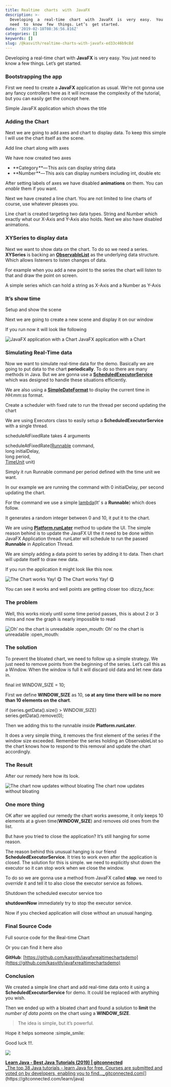```yaml
---
title: Realtime  charts  with  JavaFX
description: >-
  Developing  a  real-time  chart  with  JavaFX  is  very  easy.  You  just
  need  to  know  few  things. Let’s  get started.
date: '2019-02-18T08:36:56.816Z'
categories: []
keywords: []
slug: /@kasvith/realtime-charts-with-javafx-ed33c46b9c8d
---
```


Developing a real-time chart with **JavaFX** is very easy. You just need to know a few things. Let’s get started.

### Bootstrapping the app

First we need to create a **JavaFX** application as usual. We’re not gonna use any fancy controllers here as it will increase the complexity of the tutorial, but you can easily get the concept here.

Simple JavaFX application which shows the title

### Adding the Chart

Next we are going to add axes and chart to display data. To keep this simple I will use the chart itself as the scene.

Add line chart along with axes

We have now created two axes

*   **Category **— This axis can display string data
*   **Number **— This axis can display numbers including int, double etc

After setting labels of axes we have disabled **animations** on them. You can _enable_ them if you want.

Next we have created a line chart. You are not limited to line charts of course, use whatever pleases you.

Line chart is created targeting two data types. String and Number which exactly what our X-Axis and Y-Axis also holds. Next we also have disabled animations.

### XYSeries to display data

Next we want to show data on the chart. To do so we need a series. **XYSeries** is backing an [**ObservableList**](https://docs.oracle.com/javase/8/javafx/api/javafx/collections/ObservableList.html)  as the underlying data structure. Which allows listeners to listen changes of data.

For example when you add a new point to the series the chart will listen to that and draw the point on screen.

A simple series which can hold a string as X-Axis and a Number as Y-Axis

### It’s show time

Setup and show the scene

Next we are going to create a new scene and display it on our window

If you run now it will look like following

![JavaFX application with a Chart](img/1__hJjUqprgXaKL9V3y0__lYoQ.png)
JavaFX application with a Chart

### Simulating Real-Time data

Now we want to simulate real-time data for the demo. Basically we are going to put data to the chart **periodically**. To do so there are many methods in Java. But we are gonna use a [**ScheduledExecutorService**](https://docs.oracle.com/javase/7/docs/api/java/util/concurrent/ScheduledExecutorService.html) which was designed to handle these situations efficiently.

We are also using a [**SimpleDateFormat**](https://docs.oracle.com/javase/7/docs/api/java/text/SimpleDateFormat.html) to display the current time in _HH:mm:ss_ format.

Create a scheduler with fixed rate to run the thread per second updating the chart

We are using Executors class to easily setup a **ScheduledExecutorService** with a single thread.

scheduleAtFixedRate takes 4 arguments

scheduleAtFixedRate([Runnable](https://docs.oracle.com/javase/7/docs/api/java/lang/Runnable.html "interface in java.lang") command,  
                    long initialDelay,  
                    long period,  
                    [TimeUnit](https://docs.oracle.com/javase/7/docs/api/java/util/concurrent/TimeUnit.html "enum in java.util.concurrent") unit)

Simply it run Runnable command per period defined with the time unit we want.

In our example we are running the command with 0 initialDelay, per second updating the chart.

For the command we use a simple [lambda](https://docs.oracle.com/javase/tutorial/java/javaOO/lambdaexpressions.html)(It’ s a **Runnable**) which does follow.

It generates a random integer between 0 and 10, it put it to the chart.

We are using [**Platform.runLater**](https://docs.oracle.com/javase/8/javafx/api/javafx/application/Platform.html) method to update the UI. The simple reason behind is to update the JavaFX UI the it need to be done within JavaFX Application thread. runLater will schedule to run the passed **Runnable** in Application Thread.

We are simply adding a data point to series by adding it to data. Then chart will update itself to draw new data.

If you run the application it might look like this now.

![The Chart works Yay! :yum:](img/1__l3rpIc3RACd8YzJSWV74__w.gif)
The Chart works Yay! :yum:

You can see it works and well points are getting closer too :dizzy\_face:

### The problem

Well, this works nicely until some time period passes, this is about 2 or 3 mins and now the graph is nearly impossible to read

![Oh’ no the chart is unreadable :open\_mouth:](img/1__d__8qBFqwpldCk4L8hNRb5w.png)
Oh’ no the chart is unreadable :open\_mouth:

### The solution

To prevent the bloated chart, we need to follow up a simple strategy. We just need to remove points from the beginning of the series. Let’s call this as a Window. When the window is full it will discard old data and let new data in.

final int WINDOW\_SIZE = 10;

First we define **WINDOW\_SIZE** as 10, s**o at any time there will be no more than 10 elements on the chart**.

if (series.getData().size() > WINDOW\_SIZE)  
    series.getData().remove(0);

Then we adding this to the runnable inside **Platform.runLater**.

It does a very simple thing, it removes the first element of the series if the window size exceeded. Remember the series holding an ObservableList so the chart knows how to respond to this removal and update the chart accordingly.

### The Result

After our remedy here how its look.

![The chart now updates without bloating](img/1__tce9aZVtPRTedWHCL54yQw.gif)
The chart now updates without bloating

### One more thing

OK after we applied our remedy the chart works awesome, it only keeps 10 elements at a given time(**WINDOW\_SIZE**) and removes old ones from the list.

But have you tried to close the application? It’s still hanging for some reason.

The reason behind this unusual hanging is our friend **ScheduledExecutorService**. It tries to work even after the application is closed. The solution for this is simple. we need to explicitly shut down the executor so it can stop work when we close the window.

To do so we are gonna use a method from JavaFX called **stop**. we need to _override_ it and tell it to also close the executor service as follows.

Shutdown the scheduled executor service too

**shutdownNow** immediately try to stop the executor service.

Now if you checked application will close without an unusual hanging.

### Final Source Code

Full source code for the Real-time Chart

Or you can find it here also

**GitHub**: [https://github.com/kasvith/javafxrealtimechartsdemo](https://github.com/kasvith/javafxrealtimechartsdemo)

### Conclusion

We created a simple line chart and add real-time data onto it using a **ScheduledExecutorService** for demo. It could be replaced with anything you wish.

Then we ended up with a bloated chart and found a solution to **limit** the _number of data points_ on the chart using a **WINDOW\_SIZE**.

> The idea is simple, but it’s powerful.

Hope it helps someone :simple\_smile:

Good luck !!!.

[![](https://cdn-images-1.medium.com/max/800/1*E6CoI_MRyZ1JInNPsBSHtA.png)](https://levelup.gitconnected.com)

[**Learn Java - Best Java Tutorials (2019) | gitconnected**  
_The top 38 Java tutorials - learn Java for free. Courses are submitted and voted on by developers, enabling you to find…_gitconnected.com](https://gitconnected.com/learn/java "https://gitconnected.com/learn/java")[](https://gitconnected.com/learn/java)